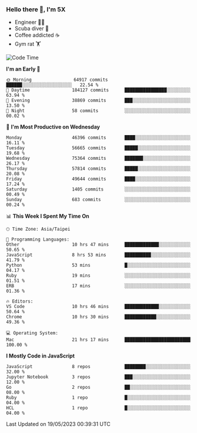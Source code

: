 ### Hello there 👋, I'm 5X

* Engineer 👨‍💻
* Scuba diver 🤿
* Coffee addicted ☕️
* Gym rat 🏋️

<!--START_SECTION:waka-->
![Code Time](http://img.shields.io/badge/Code%20Time-166%20hrs%208%20mins-blue)

**I'm an Early 🐤** 

```text
🌞 Morning                64917 commits       ██████░░░░░░░░░░░░░░░░░░░   22.54 % 
🌆 Daytime                184127 commits      ████████████████░░░░░░░░░   63.94 % 
🌃 Evening                38869 commits       ███░░░░░░░░░░░░░░░░░░░░░░   13.50 % 
🌙 Night                  58 commits          ░░░░░░░░░░░░░░░░░░░░░░░░░   00.02 % 
```
📅 **I'm Most Productive on Wednesday** 

```text
Monday                   46396 commits       ████░░░░░░░░░░░░░░░░░░░░░   16.11 % 
Tuesday                  56665 commits       █████░░░░░░░░░░░░░░░░░░░░   19.68 % 
Wednesday                75364 commits       ███████░░░░░░░░░░░░░░░░░░   26.17 % 
Thursday                 57814 commits       █████░░░░░░░░░░░░░░░░░░░░   20.08 % 
Friday                   49644 commits       ████░░░░░░░░░░░░░░░░░░░░░   17.24 % 
Saturday                 1405 commits        ░░░░░░░░░░░░░░░░░░░░░░░░░   00.49 % 
Sunday                   683 commits         ░░░░░░░░░░░░░░░░░░░░░░░░░   00.24 % 
```


📊 **This Week I Spent My Time On** 

```text
🕑︎ Time Zone: Asia/Taipei

💬 Programming Languages: 
Other                    10 hrs 47 mins      █████████████░░░░░░░░░░░░   50.65 % 
JavaScript               8 hrs 53 mins       ██████████░░░░░░░░░░░░░░░   41.79 % 
Python                   53 mins             █░░░░░░░░░░░░░░░░░░░░░░░░   04.17 % 
Ruby                     19 mins             ░░░░░░░░░░░░░░░░░░░░░░░░░   01.51 % 
ERB                      17 mins             ░░░░░░░░░░░░░░░░░░░░░░░░░   01.36 % 

🔥 Editors: 
VS Code                  10 hrs 46 mins      █████████████░░░░░░░░░░░░   50.64 % 
Chrome                   10 hrs 30 mins      ████████████░░░░░░░░░░░░░   49.36 % 

💻 Operating System: 
Mac                      21 hrs 17 mins      █████████████████████████   100.00 % 
```

**I Mostly Code in JavaScript** 

```text
JavaScript               8 repos             ████████░░░░░░░░░░░░░░░░░   32.00 % 
Jupyter Notebook         3 repos             ███░░░░░░░░░░░░░░░░░░░░░░   12.00 % 
Go                       2 repos             ██░░░░░░░░░░░░░░░░░░░░░░░   08.00 % 
Ruby                     1 repo              █░░░░░░░░░░░░░░░░░░░░░░░░   04.00 % 
HCL                      1 repo              █░░░░░░░░░░░░░░░░░░░░░░░░   04.00 % 
```




 Last Updated on 19/05/2023 00:39:31 UTC
<!--END_SECTION:waka-->
